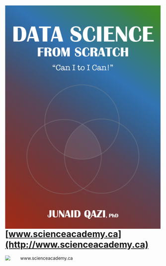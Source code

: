 <a href='http://www.scienceacademy.ca'>
<p align="center">
  <img src="Book_Cover.jpeg" width="500" align="left">
</p>
 </a>


# [www.scienceacademy.ca](http://www.scienceacademy.ca)

<a href='http://www.scienceacademy.ca'>
  <p align="center">
  <img src="http://scienceacademy.ca/wp-content/uploads/2018/12/Logo_SA.png" width="250" align="left" title="www.scienceacademy.ca">
</p>
   </a>
<br><br><br>

